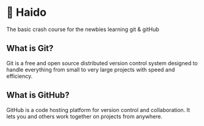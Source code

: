 # 👋 Haido
The basic crash course for the newbies learning git & gitHub


## What is Git?
Git is a free and open source distributed version control system designed to handle everything from small to very large projects with speed and efficiency.

## What is GitHub?
GitHub is a code hosting platform for version control and collaboration. It lets you and others work together on projects from anywhere.
